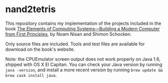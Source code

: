 # nand2tetris

This repository contains my implementation of the projects included in the book [The Elements of Computing Systems—Building a Modern Computer from First Principles](http://www.nand2tetris.org), by Noam Nisan and Shimon Schocken.

Only source files are included. Tools and test files are available for download on the book's website.

Note: the CPUEmulator screen output does not work properly on Java 1.6, shipped with OS X El Capitan. You can check your Java version by running `java -version`, and install a more recent version by running `brew update && brew cask install java`.

